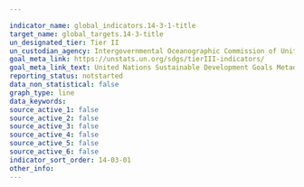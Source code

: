 ```yaml
---

indicator_name: global_indicators.14-3-1-title
target_name: global_targets.14-3-title
un_designated_tier: Tier II
un_custodian_agency: Intergovernmental Oceanographic Commission of United Nations Educational, Scientific and Cultural Organization 
goal_meta_link: https://unstats.un.org/sdgs/tierIII-indicators/
goal_meta_link_text: United Nations Sustainable Development Goals Metadata (PDF 4.0 MB)
reporting_status: notstarted
data_non_statistical: false
graph_type: line
data_keywords:  
source_active_1: false
source_active_2: false
source_active_3: false
source_active_4: false
source_active_5: false
source_active_6: false
indicator_sort_order: 14-03-01
other_info: 
---
```

